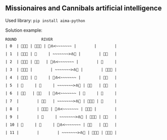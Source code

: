 ## Missionaires and Cannibals artificial intelligence

Used library:
```pip install aima-python```

Solution example:
```
ROUND           RIVER
| 0  | 🐑🐑🐑 | 🐺🐺🐺 | 🌊⛵️<~~~~~~~ |        |        |
| 1  | 🐑🐑🐑 | 🐺     | ~~~~~~~>⛵️🌊 |        | 🐺🐺   |
| 2  | 🐑🐑🐑 | 🐺🐺   | 🌊⛵️<~~~~~~~ |        | 🐺     |
| 3  | 🐑🐑🐑 |        | ~~~~~~~>⛵️🌊 |        | 🐺🐺🐺 |
| 4  | 🐑🐑🐑 | 🐺     | 🌊⛵️<~~~~~~~ |        | 🐺🐺   |
| 5  | 🐑     | 🐺     | ~~~~~~~>⛵️🌊 | 🐑🐑   | 🐺🐺   |
| 6  | 🐑🐑   | 🐺🐺   | 🌊⛵️<~~~~~~~ | 🐑     | 🐺     |
| 7  |        | 🐺🐺   | ~~~~~~~>⛵️🌊 | 🐑🐑🐑 | 🐺     |
| 8  |        | 🐺🐺🐺 | 🌊⛵️<~~~~~~~ | 🐑🐑🐑 |        |
| 9  |        | 🐺     | ~~~~~~~>⛵️🌊 | 🐑🐑🐑 | 🐺🐺   |
| 10 | 🐑     | 🐺     | 🌊⛵️<~~~~~~~ | 🐑🐑   | 🐺🐺   |
| 11 |        |        | ~~~~~~~>⛵️🌊 | 🐑🐑🐑 | 🐺🐺🐺 |
```